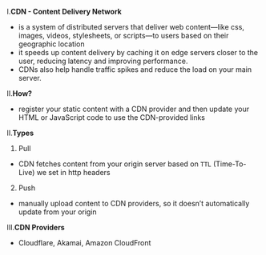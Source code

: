 I.**CDN - Content Delivery Network**
- is a system of distributed servers that deliver web content—like css, images, videos, stylesheets, or scripts—to users based on their geographic location
- it speeds up content delivery by caching it on edge servers closer to the user, reducing latency and improving performance.
- CDNs also help handle traffic spikes and reduce the load on your main server.

II.**How?**
- register your static content with a CDN provider and then update your HTML or JavaScript code to use the CDN-provided links

II.**Types**
1. Pull
- CDN fetches content from your origin server based on `TTL` (Time-To-Live) we set in http headers
2. Push
- manually upload content to CDN providers, so it doesn’t automatically update from your origin

III.**CDN Providers**
- Cloudflare, Akamai, Amazon CloudFront



